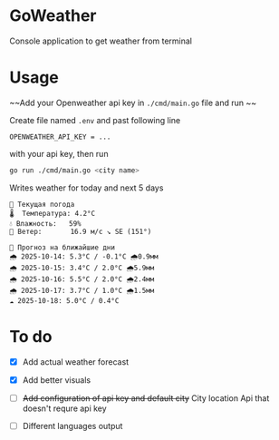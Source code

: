 # GoWeather

Console application to get weather from terminal

# Usage
~~Add your Openweather api key in `./cmd/main.go` file and run ~~

Create file named `.env` and past following line
```
OPENWEATHER_API_KEY = ...
```
with your api key, then run 
```bash
go run ./cmd/main.go <city name>
```

Writes weather for today and next 5 days 
```
📍 Текущая погода
🌡️  Температура: 4.2°C
💧 Влажность:   59%
💨 Ветер:       16.9 м/с ↘ SE (151°)

📅 Прогноз на ближайшие дни
🌧️ 2025-10-14: 5.3°C / -0.1°C 🌧️0.9мм
🌧️ 2025-10-15: 3.4°C / 2.0°C 🌧️5.9мм
🌧️ 2025-10-16: 5.5°C / 2.0°C 🌧️2.4мм
🌧️ 2025-10-17: 3.7°C / 1.0°C 🌧️1.5мм
☁️ 2025-10-18: 5.0°C / 0.4°C
```

# To do
- [x] Add actual weather forecast 
- [x] Add better visuals

- [ ] ~~Add configuration of api key and default city~~ City location Api that doesn't requre api key

- [ ] Different languages output


